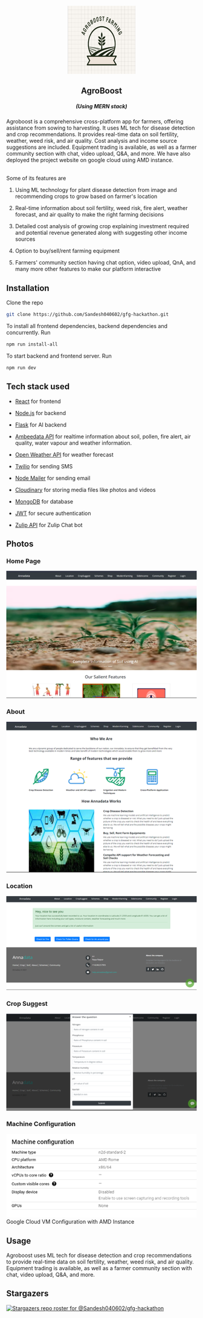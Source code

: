 <!-- PROJECT LOGO -->
<br />
<p align="center">
    <img src="images/agroboost-icon.jpg" alt="Logo" width="180" height="180">
  </a>

  <h2 align="center">AgroBoost</h2>
  <h5 align="center"><em>(Using MERN stack)</em></h5>
</p>


Agroboost is a comprehensive cross-platform app for farmers, offering assistance from sowing to harvesting. It uses ML tech for disease detection and crop recommendations. It provides real-time data on soil fertility, weather, weed risk, and air quality. Cost analysis and income source suggestions are included. Equipment trading is available, as well as a farmer community section with chat, video upload, Q&A, and more.
We have also deployed the project website on google cloud using AMD instance.

<br>
Some of its features are

1. Using ML technology for plant disease detection from image and recommending crops to grow based on farmer's location

2. Real-time information about soil fertility, weed risk, fire alert, weather forecast, and air quality to make the right farming decisions

3. Detailed cost analysis of growing crop explaining investment required and potential revenue generated along with suggesting other income sources

4. Option to buy/sell/rent farming equipment

5. Farmers' community section having chat option, video upload, QnA, and many more other features to make our platform interactive

## Installation

 Clone the repo
 
```sh
git clone https://github.com/Sandesh040602/gfg-hackathon.git
```

To install all frontend dependencies, backend dependencies and concurrently. Run

```sh
npm run install-all
```

To start backend and frontend server. Run

```sh
npm run dev
```

## Tech stack used

- [React](https://reactjs.org/) for frontend

- [Node.js](https://nodejs.org/) for backend

- [Flask](https://flask.palletsprojects.com/en/2.0.x/) for AI backend

- [Ambeedata API](https://docs.ambeedata.com/#soil-latest-geospatial) for
 realtime information about soil, pollen, fire alert, air quality, water
 vapour and weather information.

- [Open Weather API](https://openweathermap.org/api) for weather forecast

- [Twilio](https://www.twilio.com/) for sending SMS

- [Node Mailer](https://nodemailer.com/about/) for sending email

- [Cloudinary](https://cloudinary.com/) for storing media files like photos
 and videos

- [MongoDB](https://www.mongodb.com/) for database

- [JWT](https://jwt.io/) for secure authentication

- [Zulip API](https://zulip.com/api/running-bots) for Zulip Chat bot

## Photos

### Home Page
![Home Page](https://github.com/Sandesh040602/gfg-hackathon/blob/main/images/homepage.png)

### About
![About](https://github.com/Sandesh040602/gfg-hackathon/blob/main/images/about.png)

### Location
![Location](https://github.com/Sandesh040602/gfg-hackathon/blob/main/images/location.png)

### Crop Suggest
![Crop Suggest](https://github.com/Sandesh040602/gfg-hackathon/blob/main/images/cropsuggest.png)

### Machine Configuration
![Machine Configuration](https://github.com/Sandesh040602/gfg-hackathon/blob/main/images/machine_config.png)
<br>Google Cloud VM Configuration with AMD Instance

## Usage
Agroboost uses ML tech for disease detection and crop recommendations to provide real-time data on soil fertility, weather, weed risk, and air quality. Equipment trading is available, as well as a farmer community section with chat, video upload, Q&A, and more.

## Stargazers
[![Stargazers repo roster for @Sandesh040602/gfg-hackathon](https://reporoster.com/stars/Sandesh040602/gfg-hackathon)](https://github.com/Sandesh040602/gfg-hackathon/stargazers)
